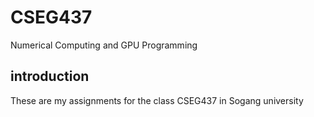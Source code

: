 
# CSEG437
Numerical Computing and GPU Programming

## introduction

These are my assignments for the class CSEG437 in Sogang university
